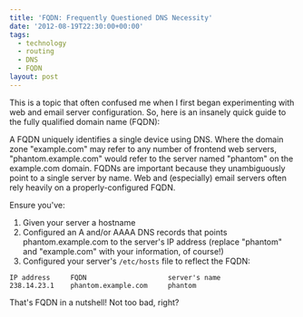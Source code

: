 ```yaml
---
title: 'FQDN: Frequently Questioned DNS Necessity'
date: '2012-08-19T22:30:00+00:00'
tags:
  - technology
  - routing
  - DNS
  - FQDN
layout: post
---
```


This is a topic that often confused me when I first began experimenting with web and email server configuration. So, here is an insanely quick guide to the fully qualified domain name (FQDN):

A FQDN uniquely identifies a single device using DNS. Where the domain zone "example.com" may refer to any number of frontend web servers, "phantom.example.com" would refer to the server named "phantom" on the example.com domain. FQDNs are important because they unambiguously point to a single server by name. Web and (especially) email servers often rely heavily on a properly-configured FQDN.

<!-- e -->
<span id="more"></span>

Ensure you've:

1. Given your server a hostname
1. Configured an A and/or AAAA DNS records that points phantom.example.com to the server's IP address (replace "phantom" and "example.com" with your information, of course!)
1. Configured your server's `/etc/hosts` file to reflect the FQDN:

~~~
IP address     FQDN                    server's name
238.14.23.1    phantom.example.com     phantom
~~~

That's FQDN in a nutshell! Not too bad, right?
